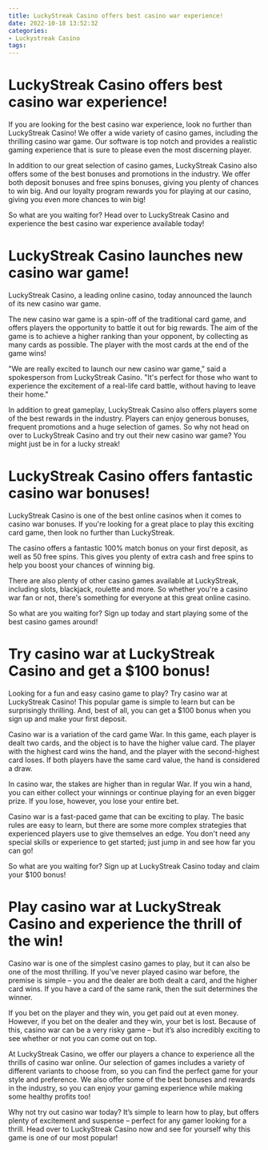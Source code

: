 ```yaml
---
title: LuckyStreak Casino offers best casino war experience!
date: 2022-10-18 13:52:32
categories:
- Luckystreak Casino
tags:
---
```



#  LuckyStreak Casino offers best casino war experience!

If you are looking for the best casino war experience, look no further than LuckyStreak Casino! We offer a wide variety of casino games, including the thrilling casino war game. Our software is top notch and provides a realistic gaming experience that is sure to please even the most discerning player.

In addition to our great selection of casino games, LuckyStreak Casino also offers some of the best bonuses and promotions in the industry. We offer both deposit bonuses and free spins bonuses, giving you plenty of chances to win big. And our loyalty program rewards you for playing at our casino, giving you even more chances to win big!

So what are you waiting for? Head over to LuckyStreak Casino and experience the best casino war experience available today!

#  LuckyStreak Casino launches new casino war game!

LuckyStreak Casino, a leading online casino, today announced the launch of its new casino war game.

The new casino war game is a spin-off of the traditional card game, and offers players the opportunity to battle it out for big rewards. The aim of the game is to achieve a higher ranking than your opponent, by collecting as many cards as possible. The player with the most cards at the end of the game wins!

"We are really excited to launch our new casino war game," said a spokesperson from LuckyStreak Casino. "It's perfect for those who want to experience the excitement of a real-life card battle, without having to leave their home."

In addition to great gameplay, LuckyStreak Casino also offers players some of the best rewards in the industry. Players can enjoy generous bonuses, frequent promotions and a huge selection of games. So why not head on over to LuckyStreak Casino and try out their new casino war game? You might just be in for a lucky streak!

#  LuckyStreak Casino offers fantastic casino war bonuses!

LuckyStreak Casino is one of the best online casinos when it comes to casino war bonuses. If you're looking for a great place to play this exciting card game, then look no further than LuckyStreak.

The casino offers a fantastic 100% match bonus on your first deposit, as well as 50 free spins. This gives you plenty of extra cash and free spins to help you boost your chances of winning big.

There are also plenty of other casino games available at LuckyStreak, including slots, blackjack, roulette and more. So whether you're a casino war fan or not, there's something for everyone at this great online casino.

So what are you waiting for? Sign up today and start playing some of the best casino games around!

#  Try casino war at LuckyStreak Casino and get a $100 bonus!

Looking for a fun and easy casino game to play? Try casino war at LuckyStreak Casino! This popular game is simple to learn but can be surprisingly thrilling. And, best of all, you can get a $100 bonus when you sign up and make your first deposit.

Casino war is a variation of the card game War. In this game, each player is dealt two cards, and the object is to have the higher value card. The player with the highest card wins the hand, and the player with the second-highest card loses. If both players have the same card value, the hand is considered a draw.

In casino war, the stakes are higher than in regular War. If you win a hand, you can either collect your winnings or continue playing for an even bigger prize. If you lose, however, you lose your entire bet.

Casino war is a fast-paced game that can be exciting to play. The basic rules are easy to learn, but there are some more complex strategies that experienced players use to give themselves an edge. You don't need any special skills or experience to get started; just jump in and see how far you can go!

So what are you waiting for? Sign up at LuckyStreak Casino today and claim your $100 bonus!

#  Play casino war at LuckyStreak Casino and experience the thrill of the win!

Casino war is one of the simplest casino games to play, but it can also be one of the most thrilling. If you’ve never played casino war before, the premise is simple – you and the dealer are both dealt a card, and the higher card wins. If you have a card of the same rank, then the suit determines the winner.

If you bet on the player and they win, you get paid out at even money. However, if you bet on the dealer and they win, your bet is lost. Because of this, casino war can be a very risky game – but it’s also incredibly exciting to see whether or not you can come out on top.

At LuckyStreak Casino, we offer our players a chance to experience all the thrills of casino war online. Our selection of games includes a variety of different variants to choose from, so you can find the perfect game for your style and preference. We also offer some of the best bonuses and rewards in the industry, so you can enjoy your gaming experience while making some healthy profits too!

Why not try out casino war today? It’s simple to learn how to play, but offers plenty of excitement and suspense – perfect for any gamer looking for a thrill. Head over to LuckyStreak Casino now and see for yourself why this game is one of our most popular!
